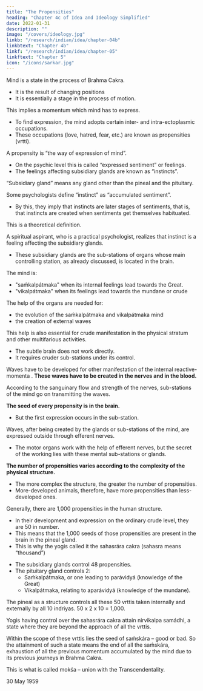 ```yaml
---
title: "The Propensities"
heading: "Chapter 4c of Idea and Ideology Simplified"
date: 2022-01-31
description: ""
image: "/covers/ideology.jpg"
linkb: "/research/indian/idea/chapter-04b"
linkbtext: "Chapter 4b"
linkf: "/research/indian/idea/chapter-05"
linkftext: "Chapter 5"
icon: "/icons/sarkar.jpg"
---
```



Mind is a state in the process of Brahma Cakra.
- It is the result of changing positions
- It is essentially a stage in the process of motion. 

This implies a momentum which mind has to express.
- To find expression, the mind adopts certain inter- and intra-ectoplasmic occupations. 
- These occupations (love, hatred, fear, etc.) are known as propensities (vrtti). 

A propensity is “the way of expression of mind”. 
- On the psychic level this <!-- occupation --> is called “expressed sentiment” or feelings.
- The feelings <!-- Sentiments --> affecting subsidiary glands are known as “instincts”. 

“Subsidiary gland” means any gland other than the pineal and the pituitary. 

Some psychologists define “instinct” as “accumulated sentiment”. 
- By this, they imply that instincts are later stages of sentiments, that is, that instincts are created when sentiments get themselves habituated. 

This is a theoretical definition. 

A spiritual aspirant, who is a practical psychologist, realizes that instinct is a feeling affecting the subsidiary glands.
- These subsidiary glands are the sub-stations of organs whose main controlling station, as already discussed, is located in the brain. 


The mind is:
- "saḿkalpátmaka" when its internal feelings <!-- occupations --> lead towards the Great.
- "vikalpátmaka" when its feelings lead towards the mundane or crude

The help of the organs are needed for:
- the evolution of the saḿkalpátmaka and vikalpátmaka mind 
- the creation of external waves

This help is also essential for crude manifestation in the physical stratum and other multifarious activities.
- The subtle brain does not work directly. 
- It requires cruder sub-stations under its control.


Waves have to be developed for other manifestation of the internal reactive-momenta <!-- saḿskáras -->. **These waves have to be created in the nerves and in the blood.**

According to the sanguinary flow and strength of the nerves, sub-stations of the mind go on transmitting the waves.

**The seed of every propensity is in the brain.** 
- But the first expression occurs in the sub-station. 

Waves, after being created by the glands or sub-stations of the mind, are expressed outside through efferent nerves. 
- The motor organs work with the help of efferent nerves, but the secret of the working lies with these mental sub-stations or glands.

**The number of propensities varies according to the complexity of the physical structure.** 
- The more complex the structure, the greater the number of propensities. 
- More-developed animals, therefore, have more propensities than less-developed ones. 

Generally, there are 1,000 propensities in the human structure. 
- In their development and expression on the ordinary crude level, they are 50 in number. 
- This means that the 1,000 seeds of those propensities <!-- The collective number being one thousand, the seeds of all those thousand vrttis --> are present in the brain in the pineal gland. 
- This is why the yogis called it the sahasrára cakra (sahasra means “thousand”)

<!-- Because of the existence of these seeds of one thousand vrttis , the .  -->

- The subsidiary glands control 48 propensities. 
- The pituitary gland controls 2:
  - Saḿkalpátmaka, or one leading to parávidyá (knowledge of the Great)
  - Vikalpátmaka, relating to aparávidyá (knowledge of the mundane). 

The pineal as a structure controls all these 50 vrttis taken internally and externally by all 10 indriyas. 50 x 2 x 10 = 1,000.

Yogis having control over the sahasrára cakra attain nirvikalpa samádhi, a state where they are beyond the approach of all the vrttis. 

Within the scope of these vrttis lies the seed of saḿskára – good or bad. So the attainment of such a state means the end of all the saḿskára, exhaustion of all the previous momentum accumulated by the mind due to its previous journeys in Brahma Cakra. 

This is what is called mokśa – union with the Transcendentality.


30 May 1959
